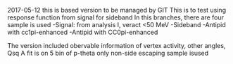 2017-05-12
this is based version to be managed by GIT
This is to test using response function from signal for sideband
In this branches, there are four sample is used
-Signal: from analysis I, veract <50 MeV
-Sideband
-Antipid with cc1pi-enhanced
-Antipid with CC0pi-enhanced

The version included obervable information of vertex activity, other angles, Qsq
A fit is on 5 bin of p-theta
only non-side escaping sample isused


